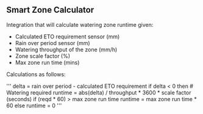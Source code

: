 ## Smart Zone Calculator

Integration that will calculate watering zone runtime given:

- Calculated ETO requirement sensor (mm)
- Rain over period sensor (mm)
- Watering throughput of the zone (mm/h)
- Zone scale factor (%)
- Max zone run time (mins)

Calculations as follows:

'''
delta = rain over period - calculated ETO requirement
if delta < 0 then
    # Watering required
    runtime = abs(delta) / throughput * 3600 * scale factor (seconds)
    if (reqd * 60) > max zone run time
        runtime = max zone run time * 60
else
    runtime = 0
'''
